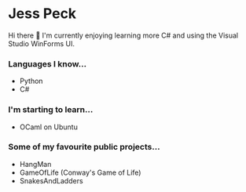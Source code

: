 # Jess Peck

Hi there 👋 I'm currently enjoying learning more C# and using the Visual Studio WinForms UI.

### Languages I know...
- Python
- C#

### I'm starting to learn...
- OCaml on Ubuntu

### Some of my favourite public projects...
- HangMan
- GameOfLife (Conway's Game of Life)
- SnakesAndLadders
